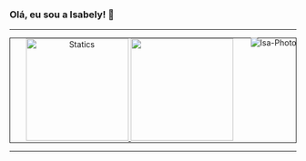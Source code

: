 ### Olá, eu sou a Isabely! 👋

<hr>
<img align="right" alt="Isa-Photo" src="https://i.picasion.com/pic92/18038fc884c3698a92d46dd069152c88.gif">
<div align="center" style="border:1px solid">
  <a href="https://github.com/mamkot">
  <img height="180em" width="" src="https://github-readme-stats.vercel.app/api?username=mamkot&show_icons=true&theme=merko&include_all_commits=true&count_private=true" title="Statics" />
    <img height="180em" src="https://github-readme-stats.vercel.app/api/top-langs/?username=mamkot&layout=compact&langs_count=7&theme=merko"/>
</div>
<hr>  
